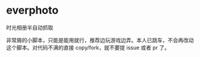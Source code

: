 # everphoto
时光相册半自动抓取

非常屑的小脚本，只能是能用就行，推荐边玩游戏边弄。本人已跳车，不会再改动这个脚本。对代码不满的直接 copy/fork，就不要提 issue 或者 pr 了。
